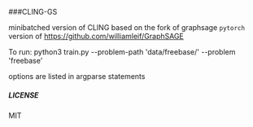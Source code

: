 ###CLING-GS

minibatched version of CLING based on the fork of graphsage `pytorch` version of https://github.com/williamleif/GraphSAGE

To run:
python3 train.py --problem-path 'data/freebase/' --problem 'freebase'

options are listed in argparse statements

##### LICENSE
MIT

